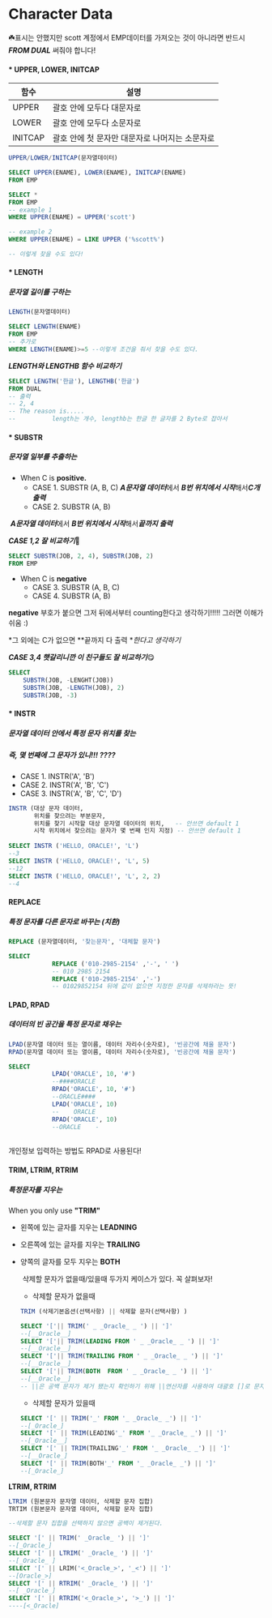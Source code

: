 # Character Data

☘️표시는 안했지만 scott 계정에서 EMP데이터를 가져오는 것이 아니라면 반드시 ***FROM DUAL*** 써줘야 합니다! 



#### * UPPER, LOWER, INITCAP

| 함수    | 설명                                           |
| ------- | ---------------------------------------------- |
| UPPER   | 괄호 안에 모두다 대문자로                      |
| LOWER   | 괄호 안에 모두다 소문자로                      |
| INITCAP | 괄호 안에 첫 문자만 대문자로 나머지는 소문자로 |

~~~SQL
UPPER/LOWER/INITCAP(문자열데이터)

SELECT UPPER(ENAME), LOWER(ENAME), INITCAP(ENAME)
FROM EMP
~~~

~~~SQL
SELECT *
FROM EMP
-- example 1
WHERE UPPER(ENAME) = UPPER('scott')

-- example 2
WHERE UPPER(ENAME) = LIKE UPPER ('%scott%')

-- 이렇게 찾을 수도 있다! 
~~~



#### * LENGTH 

##### 문자열 길이를 구하는 

~~~sql
LENGTH(문자열데이터)

SELECT LENGTH(ENAME)
FROM EMP
-- 추가로
WHERE LENGTH(ENAME)>=5 --이렇게 조건을 줘서 찾을 수도 있다.
~~~

***LENGTH와 LENGTHB 함수 비교하기***

~~~SQL
SELECT LENGTH('한글'), LENGTHB('한글')
FROM DUAL
-- 출력
-- 2, 4
-- The reason is.....
-- 			length는 개수, lengthb는 한글 한 글자를 2 Byte로 잡아서
~~~



#### * SUBSTR

##### 문자열 일부를 추출하는

* When C is **positive.**
  * CASE 1. SUBSTR (A, B, C)
    							***A문자열 데이터***에서 ***B번 위치에서 시작***해서***C개 출력***
  * CASE 2. SUBSTR (A, B)

​      					 ***A문자열 데이터***에서 ***B번 위치에서 시작***해서***끝까지 출력***

***CASE 1,2 잘 비교하기***🥳

~~~sql
SELECT SUBSTR(JOB, 2, 4), SUBSTR(JOB, 2)
FROM EMP
~~~

* When C is **negative**
  * CASE 3. SUBSTR (A, B, C)
  * CASE 4. SUBSTR (A, B)

**negative** 부호가 붙으면 그저 뒤에서부터 counting한다고 생각하기!!!!! 그러면 이해가 쉬움 :)

*그 외에는 C가 없으면 **끝까지 다 출력 **한다고 생각하기*

***CASE 3,4 햇갈리니깐 이 친구들도 잘 비교하기***😋

~~~sql
SELECT 
	SUBSTR(JOB, -LENGHT(JOB))
	SUBSTR(JOB, -LENGTH(JOB), 2)
	SUBSTR(JOB, -3)
~~~



#### * INSTR

#####  문자열 데이터 안에서 특정 문자 위치를 찾는 

##### 즉, 몇 번째에 그 문자가 있니!!! ???? 

* CASE 1. INSTR('A', 'B')
* CASE 2. INSTR('A', 'B', 'C')
* CASE 3. INSTR('A', 'B', 'C', 'D')

~~~sql
INSTR (대상 문자 데이터,
       위치를 찾으려는 부분문자,
       위치를 찾기 시작할 대상 문자열 데이터의 위치,   -- 안쓰면 default 1
       시작 위치에서 찾으려는 문자가 몇 번째 인지 지정) -- 안쓰면 default 1
       
SELECT INSTR ('HELLO, ORACLE!', 'L')
--3
SELECT INSTR ('HELLO, ORACLE!', 'L', 5)
--12
SELECT INSTR ('HELLO, ORACLE!', 'L', 2, 2)
--4
~~~



#### REPLACE

##### 특정 문자를 다른 문자로 바꾸는 (치환)

~~~SQL
REPLACE (문자열데이터, '찾는문자', '대체할 문자')

SELECT 
			REPLACE ('010-2985-2154' ,'-', ' ') 
			-- 010 2985 2154
			REPLACE ('010-2985-2154' ,'-')
			-- 01029852154 뒤에 값이 없으면 지정한 문자를 삭제하라는 뜻! 
~~~



#### LPAD, RPAD

##### 데이터의 빈 공간을 특정 문자로 채우는

~~~sql
LPAD(문자열 데이터 또는 열이름, 데이터 자리수(숫자로), '빈공간에 채울 문자')
RPAD(문자열 데이터 또는 열이름, 데이터 자리수(숫자로), '빈공간에 채울 문자')

SELECT
			LPAD('ORACLE', 10, '#')
			--####ORACLE
			RPAD('ORACLE', 10, '#')
			--ORACLE####
			LPAD('ORACLE', 10)
			--    ORACLE
			RPAD('ORACLE', 10)
			--ORACLE    -
			
~~~

 개인정보 입력하는 방법도 RPAD로 사용된다!



#### TRIM, LTRIM, RTRIM

##### 특정문자를 지우는

When you only use **"TRIM"**

* 왼쪽에 있는 글자를 지우는 **LEADNING**

* 오른쪽에 있는 글자를 지우는 **TRAILING**

* 양쪽의 글자를 모두 지우는 **BOTH**

  ​	삭제할 문자가 없을때/있을때 두가지 케이스가 있다. 꼭 살펴보자!
  
  * 삭제할 문자가 없을때
  
  ~~~SQL
  TRIM (삭제기본옵션(선택사항) || 삭제할 문자(선택사항) )

  SELECT '['|| TRIM(' _ _Oracle_ _ ') || ']'
  --[__Oracle__]
  SELECT '['|| TRIM(LEADING FROM ' _ _Oracle_ _ ') || ']'
  --[__Oracle__]
  SELECT '['|| TRIM(TRAILING FROM ' _ _Oracle_ _ ') || ']'
  --[__Oracle__]
  SELECT '['|| TRIM(BOTH  FROM ' _ _Oracle_ _ ') || ']'
  --[__Oracle__]
  -- ||은 공백 문자가 제거 됐는지 확인하기 위해 ||연산자를 사용하여 대괄호 []로 문자열을 감싸도록 했다아
  ~~~
  
  
  
  * 삭제할 문자가 있을때
  
  ~~~SQL
  SELECT '[' || TRIM('_' FROM '_ _Oracle_ _') || ']'
  --[_Oracle_]
  SELECT '[' || TRIM(LEADING'_' FROM '_ _Oracle_ _') || ']'
  --[_Oracle__]
  SELECT '[' || TRIM(TRAILING'_' FROM '_ _Oracle_ _') || ']'
  --[__Oracle_]
  SELECT '[' || TRIM(BOTH'_' FROM '_ _Oracle_ _') || ']'
  --[_Oracle_]
  ~~~
  
  

**LTRIM, RTRIM**

~~~SQL
LTRIM (원본문자 문자열 데이터, 삭제할 문자 집합) 
TRTIM (원본문자 문자열 데이터, 삭제할 문자 집합)

--삭제할 문자 집합을 선택하지 않으면 공백이 제거된다.

SELECT '[' || TRIM(' _Oracle_ ') || ']'
--[_Oracle_]
SELECT '[' || LTRIM(' _Oracle_ ') || ']'
--[_Oracle_ ]
SELECT '[' || LRIM('<_Oracle_>', '_<') || ']'
--[Oracle_>]
SELECT '[' || RTRIM(' _Oracle_ ') || ']'
--[ _Oracle_]
SELECT '[' || RTRIM('<_Oracle_>', '>_') || ']'
----[<_Oracle]
~~~



